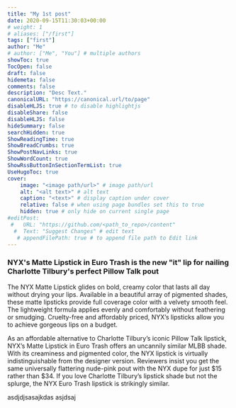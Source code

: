 ```yaml
---
title: "My 1st post"
date: 2020-09-15T11:30:03+00:00
# weight: 1
# aliases: ["/first"]
tags: ["first"]
author: "Me"
# author: ["Me", "You"] # multiple authors
showToc: true
TocOpen: false
draft: false
hidemeta: false
comments: false
description: "Desc Text."
canonicalURL: "https://canonical.url/to/page"
disableHLJS: true # to disable highlightjs
disableShare: false
disableHLJS: false
hideSummary: false
searchHidden: true
ShowReadingTime: true
ShowBreadCrumbs: true
ShowPostNavLinks: true
ShowWordCount: true
ShowRssButtonInSectionTermList: true
UseHugoToc: true
cover:
    image: "<image path/url>" # image path/url
    alt: "<alt text>" # alt text
    caption: "<text>" # display caption under cover
    relative: false # when using page bundles set this to true
    hidden: true # only hide on current single page
#editPost:
 #   URL: "https://github.com/<path_to_repo>/content"
  #  Text: "Suggest Changes" # edit text
   # appendFilePath: true # to append file path to Edit link
---
```

### NYX's Matte Lipstick in Euro Trash is the new "it" lip for nailing Charlotte Tilbury's perfect Pillow Talk pout

The NYX Matte Lipstick glides on bold, creamy color that lasts all day without drying your lips. Available in a beautiful array of pigmented shades, these matte lipsticks provide full coverage color with a velvety smooth feel. The lightweight formula applies evenly and comfortably without feathering or smudging. Cruelty-free and affordably priced, NYX’s lipsticks allow you to achieve gorgeous lips on a budget.

As an affordable alternative to Charlotte Tilbury’s iconic Pillow Talk lipstick, NYX’s Matte Lipstick in Euro Trash offers an uncannily similar MLBB shade. With its creaminess and pigmented color, the NYX lipstick is virtually indistinguishable from the designer version. Reviewers insist you get the same universally flattering nude-pink pout with the NYX dupe for just $15 rather than $34. If you love Charlotte Tilbury’s lipstick shade but not the splurge, the NYX Euro Trash lipstick is strikingly similar.

asdjdjsasajkdas asjdsaj